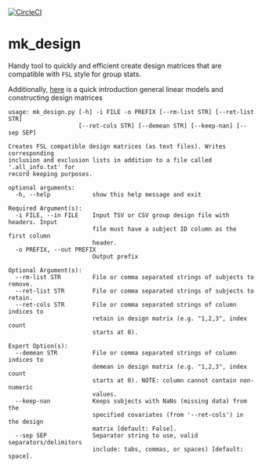 [![CircleCI](https://circleci.com/gh/AdebayoBraimah/mk_design.svg?style=shield)](https://app.circleci.com/pipelines/github/AdebayoBraimah/mk_design)

# mk_design

Handy tool to quickly and efficient create design matrices that are compatible with `FSL` style for group stats.

Additionally, [here](https://genomicsclass.github.io/book/pages/expressing_design_formula.html) is a quick introduction general linear models and constructing design matrices

```
usage: mk_design.py [-h] -i FILE -o PREFIX [--rm-list STR] [--ret-list STR]
                    [--ret-cols STR] [--demean STR] [--keep-nan] [--sep SEP]

Creates FSL compatible design matrices (as text files). Writes corresponding
inclusion and exclusion lists in addition to a file called '.all_info.txt' for
record keeping purposes.

optional arguments:
  -h, --help            show this help message and exit

Required Argument(s):
  -i FILE, --in FILE    Input TSV or CSV group design file with headers. Input
                        file must have a subject ID column as the first column
                        header.
  -o PREFIX, --out PREFIX
                        Output prefix

Optional Argument(s):
  --rm-list STR         File or comma separated strings of subjects to remove.
  --ret-list STR        File or comma separated strings of subjects to retain.
  --ret-cols STR        File or comma separated strings of column indices to
                        retain in design matrix (e.g. "1,2,3", index count
                        starts at 0).

Expert Option(s):
  --demean STR          File or comma separated strings of column indices to
                        demean in design matrix (e.g. "1,2,3", index count
                        starts at 0). NOTE: column cannot contain non-numeric
                        values.
  --keep-nan            Keeps subjects with NaNs (missing data) from the
                        specified covariates (from '--ret-cols') in the design
                        matrix [default: False].
  --sep SEP             Separator string to use, valid separators/delimitors
                        include: tabs, commas, or spaces) [default: space].
```
